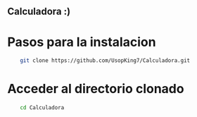 ## Calculadora :)

# Pasos para la instalacion
```bash
    git clone https://github.com/UsopKing7/Calculadora.git
```

# Acceder al directorio clonado

```bash
    cd Calculadora
```